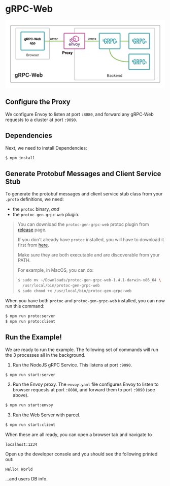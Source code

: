 # gRPC-Web

![Alt text](/grpc.png?raw=true "gRPC-Web")

## Configure the Proxy

We configure Envoy to listen at port `:8080`, and forward any gRPC-Web requests to a
cluster at port `:9090`.

## Dependencies

Next, we need to install Dependencies:

```sh
$ npm install
```

## Generate Protobuf Messages and Client Service Stub

To generate the protobuf messages and client service stub class from your
`.proto` definitions, we need:

- the `protoc` binary, _and_
- the `protoc-gen-grpc-web` plugin.

> You can download the `protoc-gen-grpc-web` protoc plugin from
> [release](https://github.com/grpc/grpc-web/releases) page.
>
> If you don't already have `protoc` installed, you will have to download it
> first from [here](https://github.com/protocolbuffers/protobuf/releases).
>
> Make sure they are both executable and are discoverable from your PATH.
>
> For example, in MacOS, you can do:
>
> ```sh
> $ sudo mv ~/Downloads/protoc-gen-grpc-web-1.4.1-darwin-x86_64 \
>   /usr/local/bin/protoc-gen-grpc-web
> $ sudo chmod +x /usr/local/bin/protoc-gen-grpc-web
> ```

When you have both `protoc` and `protoc-gen-grpc-web` installed, you can now
run this command:

```sh
$ npm run proto:server
$ npm run proto:client
```

## Run the Example!

We are ready to run the example. The following set of commands will
run the 3 processes all in the background.

1.  Run the NodeJS gRPC Service. This listens at port `:9090`.

```sh
$ npm run start:server
```

2.  Run the Envoy proxy. The `envoy.yaml` file configures Envoy to listen to
    browser requests at port `:8080`, and forward them to port `:9090` (see
    above).

```sh
$ npm run start:envoy
```

3.  Run the Web Server with parcel.

```sh
$ npm run start:client
```

When these are all ready, you can open a browser tab and navigate to

```
localhost:1234
```

Open up the developer console and you should see the following printed out:

```
Hello! World
```

...and users DB info.
